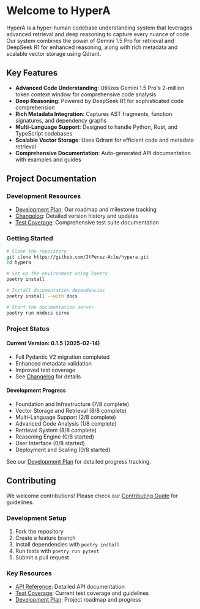 # Welcome to HyperA

HyperA is a hyper-human codebase understanding system that leverages advanced retrieval and deep reasoning to capture every nuance of code. Our system combines the power of Gemini 1.5 Pro for retrieval and DeepSeek R1 for enhanced reasoning, along with rich metadata and scalable vector storage using Qdrant.

## Key Features

- **Advanced Code Understanding**: Utilizes Gemini 1.5 Pro's 2-million token context window for comprehensive code analysis
- **Deep Reasoning**: Powered by DeepSeek R1 for sophisticated code comprehension
- **Rich Metadata Integration**: Captures AST fragments, function signatures, and dependency graphs
- **Multi-Language Support**: Designed to handle Python, Rust, and TypeScript codebases
- **Scalable Vector Storage**: Uses Qdrant for efficient code and metadata retrieval
- **Comprehensive Documentation**: Auto-generated API documentation with examples and guides

## Project Documentation

### Development Resources
- [Development Plan](DEVELOPMENT_PLAN.md): Our roadmap and milestone tracking
- [Changelog](CHANGELOG.md): Detailed version history and updates
- [Test Coverage](TEST_COVERAGE.md): Comprehensive test suite documentation

### Getting Started
```bash
# Clone the repository
git clone https://github.com/JtPerez-Acle/hypera.git
cd hypera

# Set up the environment using Poetry
poetry install

# Install documentation dependencies
poetry install --with docs

# Start the documentation server
poetry run mkdocs serve
```

### Project Status

#### Current Version: 0.1.5 (2025-02-14)
- Full Pydantic V2 migration completed
- Enhanced metadata validation
- Improved test coverage
- See [Changelog](CHANGELOG.md) for details

#### Development Progress
- Foundation and Infrastructure (7/8 complete)
- Vector Storage and Retrieval (8/8 complete)
- Multi-Language Support (2/8 complete)
- Advanced Code Analysis (1/8 complete)
- Retrieval System (8/8 complete)
- Reasoning Engine (0/8 started)
- User Interface (0/8 started)
- Deployment and Scaling (0/8 started)

See our [Development Plan](DEVELOPMENT_PLAN.md) for detailed progress tracking.

## Contributing

We welcome contributions! Please check our [Contributing Guide](CONTRIBUTING.md) for guidelines.

### Development Setup
1. Fork the repository
2. Create a feature branch
3. Install dependencies with `poetry install`
4. Run tests with `poetry run pytest`
5. Submit a pull request

### Key Resources
- [API Reference](api/): Detailed API documentation
- [Test Coverage](TEST_COVERAGE.md): Current test coverage and guidelines
- [Development Plan](DEVELOPMENT_PLAN.md): Project roadmap and progress

